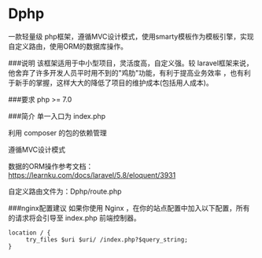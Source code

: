 # Dphp
一款轻量级 php框架，遵循MVC设计模式，使用smarty模板作为模板引擎，实现自定义路由，使用ORM的数据库操作。

###说明
该框架适用于中小型项目，灵活度高，自定义强。较 laravel框架来说，他舍弃了许多开发人员平时用不到的"鸡肋"功能，有利于提高业务效率
，也有利于新手的掌握，这样大大的降低了项目的维护成本(包括用人成本)。

###要求
php >= 7.0

###简介
单一入口为 index.php

利用 composer 的包的依赖管理

遵循MVC设计模式

数据的ORM操作参考文档：https://learnku.com/docs/laravel/5.8/eloquent/3931

自定义路由文件为：Dphp/route.php


###nginx配置建议
如果你使用 Nginx ，在你的站点配置中加入以下配置，所有的请求将会引导至 index.php 前端控制器。

```
location / {
     try_files $uri $uri/ /index.php?$query_string;
}
```

